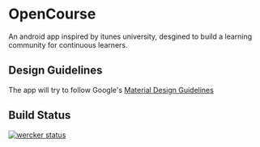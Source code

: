 # OpenCourse
An android app inspired by itunes university, desgined to build a learning community for continuous learners.

## Design Guidelines
The app will try to follow Google's [Material Design Guidelines](http://www.google.com/design/spec/material-design/introduction.html)

## Build Status
[![wercker status](https://app.wercker.com/status/cd827c3405da7ecbe93bb920560fabf5/m "wercker status")](https://app.wercker.com/project/bykey/cd827c3405da7ecbe93bb920560fabf5)
